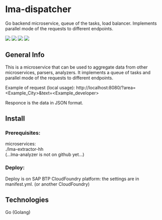 # lma-dispatcher

Go backend microservice, queue of the tasks, load balancer.
Implements parallel mode of the requests to different endpoints.

![](https://img.shields.io/github/languages/code-size/postnikovmu/lma-dispatcher)
![](https://img.shields.io/github/directory-file-count/postnikovmu/lma-dispatcher)
![](https://img.shields.io/github/languages/count/postnikovmu/lma-dispatcher)
![](https://img.shields.io/github/languages/top/postnikovmu/lma-dispatcher)

## General Info

This is a microservice that can be used to aggregate data from other microservices,
parsers, analyzers.
It implements a queue of tasks and parallel mode of the requests to different endpoints.

Example of request (local usage):
http://localhost:8080/?area=<Example_City>&text=<Example_developer>

Responce is the data in JSON format.

## Install

### Prerequisites:
microservices: \
./lma-extractor-hh \
(...lma-analyzer is not on github yet...)
### Deploy:
Deploy is on SAP BTP CloudFoundry platform: the settings are in manifest.yml. (or another CloudFoundry)

## Technologies

Go (Golang)
